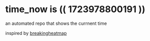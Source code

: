 # time_now is (( 1723978800191 ))

an automated repo that shows the currnent time

inspired by [breakingheatmap](https://github.com/breakingheatmap/breakingheatmap)